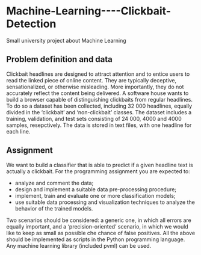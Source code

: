 # Machine-Learning----Clickbait-Detection
Small university project about Machine Learning

## Problem definition and data
Clickbait headlines are designed to attract attention and to entice users to read the linked piece of online content. They are typically deceptive, sensationalized, or otherwise misleading. More importantly, they do not accurately reflect the content being delivered.
A software house wants to build a browser capable of distinguishing clickbaits from regular headlines. To do so a dataset has been collected, including 32 000 headlines, equally divided in the ‘clickbait’ and ‘non-clickbait’ classes. The dataset includes a training, validation, and test sets consisting of 24 000, 4000 and 4000 samples, resepctively. The data is stored in text files, with one headline for each line.

## Assignment
We want to build a classifier that is able to predict if a given headline text is actually a clickbait. For the programming assignment you are expected to:
- analyze and comment the data;
- design and implement a suitable data pre-processing procedure;
- implement, train and evaluate one or more classification models;
- use suitable data processing and visualization techniques to analyze the behavior of the trained models.

Two scenarios should be considered: a generic one, in which all errors are equally important, and a ‘precision-oriented’ scenario, in which we would like to keep as small as possible che chance of false positives.
All the above should be implemented as scripts in the Python programming language.
Any machine learning library (included pvml) can be used.
